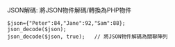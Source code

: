 JSON解碼: 將JSON物件解碼/轉換為PHP物件
```
$json={"Peter":84,"Jane":92,"Sam":88};
json_decode($json);
json_decode($json, true);	// 將JSON物件解碼為關聯陣列
```